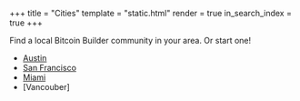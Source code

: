+++
title = "Cities"
template = "static.html"
render = true
in_search_index = true
+++

Find a local Bitcoin Builder community in your area. Or start one!

- [Austin](https://bitcoinbuilderatx.com/)
- [San Francisco](https://www.bitcoinbuildersf.com/)
- [Miami](https://buildermiami.xyz/)
- [Vancouber]
